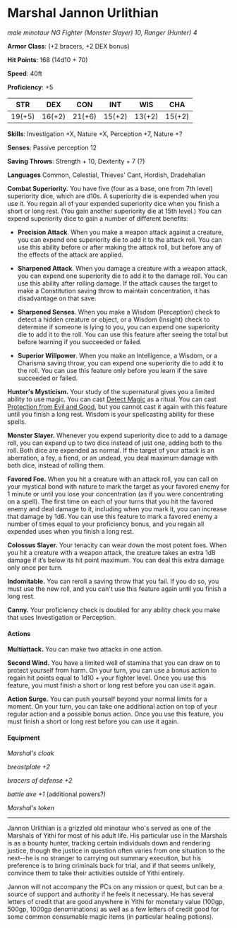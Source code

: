 # Marshal Jannon Urlithian
*male minotaur NG Fighter (Monster Slayer) 10, Ranger (Hunter) 4*

**Armor Class**: (+2 bracers, +2 DEX bonus)

**Hit Points**: 168 (14d10 + 70)

**Speed**: 40ft

**Proficiency**: +5

**STR**|**DEX**|**CON**|**INT**|**WIS**|**CHA**
-------|-------|-------|-------|-------|-------
 19(+5)| 16(+2)| 21(+6)| 15(+2)| 13(+2)| 15(+2)

**Skills**: Investigation +X, Nature +X, Perception +7, Nature +?

**Senses**: Passive perception 12

**Saving Throws**: Strength + 10, Dexterity + 7 (?)

**Languages** Common, Celestial, Thieves' Cant, Hordish, Dradehalian

**Combat Superiority.** You have five (four as a base, one from 7th level) superiority dice, which are d10s. A superiority die is expended when you use it. You regain all of your expended superiority dice when you finish a short or long rest. (You gain another superiority die at 15th level.) You can expend superiority dice to gain a number of different benefits:

* **Precision Attack**. When you make a weapon attack against a creature, you can expend one superiority die to add it to the attack roll. You can use this ability before or after making the attack roll, but before any of the effects of the attack are applied.

* **Sharpened Attack**. When you damage a creature with a weapon attack, you can expend one superiority die to add it to the damage roll. You can use this ability after rolling damage. If the attack causes the target to make a Constitution saving throw to maintain concentration, it has disadvantage on that save.

* **Sharpened Senses**. When you make a Wisdom (Perception) check to detect a hidden creature or object, or a Wisdom (Insight) check to determine if someone is lying to you, you can expend one superiority die to add it to the roll. You can use this feature after seeing the total but before learning if you succeeded or failed.

* **Superior Willpower**. When you make an Intelligence, a Wisdom, or a Charisma saving throw, you can expend one superiority die to add it to the roll. You can use this feature only before you learn if the save succeeded or failed.

**Hunter's Mysticism.** Your study of the supernatural gives you a limited ability to use magic. You can cast [Detect Magic]() as a ritual. You can cast [Protection from Evil and Good](), but you cannot cast it again with this feature until you finish a long rest. Wisdom is your spellcasting ability for these spells.

**Monster Slayer.** Whenever you expend superiority dice to add to a damage roll, you can expend up to two dice instead of just one, adding both to the roll. Both dice are expended as normal. If the target of your attack is an aberration, a fey, a fiend, or an undead, you deal maximum damage with both dice, instead of rolling them.

**Favored Foe.** When you hit a creature with an attack roll, you can call on your mystical bond with nature to mark the target as your favored enemy for 1 minute or until you lose your concentration (as if you were concentrating on a spell). The first time on each of your turns that you hit the favored enemy and deal damage to it, including when you mark it, you can increase that damage by 1d6. You can use this feature to mark a favored enemy a number of times equal to your proficiency bonus, and you regain all expended uses when you finish a long rest.

**Colossus Slayer.** Your tenacity can wear down the most potent foes. When you hit a creature with a weapon attack, the creature takes an extra 1d8 damage if it’s below its hit point maximum. You can deal this extra damage only once per turn.

**Indomitable.** You can reroll a saving throw that you fail. If you do so, you must use the new roll, and you can't use this feature again until you finish a long rest.

**Canny.** Your proficiency check is doubled for any ability check you make that uses Investigation or Perception.

#### Actions

**Multiattack.** You can make two attacks in one action.

**Second Wind.** You have a limited well of stamina that you can draw on to protect yourself from harm. On your turn, you can use a bonus action to regain hit points equal to 1d10 + your fighter level. Once you use this feature, you must finish a short or long rest before you can use it again.

**Action Surge.** You can push yourself beyond your normal limits for a moment. On your turn, you can take one additional action on top of your regular action and a possible bonus action. Once you use this feature, you must finish a short or long rest before you can use it again.

#### Equipment

*Marshal's cloak*

*breastplate +2*

*bracers of defense +2*

*battle axe +1* (additional powers?)

*Marshal's token*

-------

Jannon Urlithian is a grizzled old minotaur who's served as one of the Marshals of Yithi for most of his adult life. His particular use in the Marshals is as a bounty hunter, tracking certain individuals down and rendering justice, though the justice in question often varies from one situation to the next--he is no stranger to carrying out summary execution, but his preference is to bring criminals back for trial, and if that seems unlikely, convince them to take their activities outside of Yithi entirely.

Jannon will not accompany the PCs on any mission or quest, but can be a source of support and authority if he feels it necessary. He has several letters of credit that are good anywhere in Yithi for monetary value (100gp, 500gp, 1000gp denominations) as well as a few letters of credit good for some common consumable magic items (in particular healing potions).

